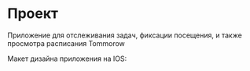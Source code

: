 # Проект

Приложение для отслеживания задач, фиксации посещения, и также просмотра расписания Tommorow

Макет дизайна приложения на IOS: 
